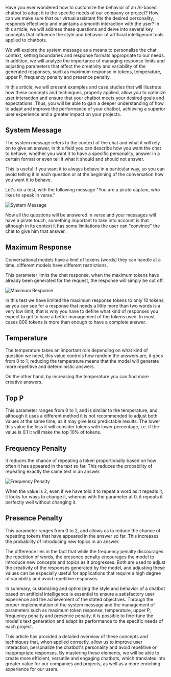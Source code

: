 Have you ever wondered how to customize the behavior of an AI-based chatbot to adapt it to the specific needs of our company or project? How can we make sure that our virtual assistant fits the desired personality, responds effectively and maintains a smooth interaction with the user? In this article, we will address these questions and delve into several key concepts that influence the style and behavior of artificial intelligence tools applied to chatbots.

We will explore the system message as a means to personalize the chat context, setting boundaries and response formats appropriate to our needs. In addition, we will analyze the importance of managing response limits and adjusting parameters that affect the creativity and variability of the generated responses, such as maximum response in tokens, temperature, upper P, frequency penalty and presence penalty.

In this article, we will present examples and case studies that will illustrate how these concepts and techniques, properly applied, allow you to optimize user interaction and ensure that your chatbot meets your desired goals and expectations. Thus, you will be able to gain a deeper understanding of how to adapt and improve the performance of your chatbot, achieving a superior user experience and a greater impact on your projects.

 

## System Message
The system message refers to the context of the chat and what it will rely on to give an answer, in this field you can describe how you want the chat to behave, whether you want it to have a specific personality, answer in a certain format or even tell it what it should and should not answer.

This is useful if you want it to always behave in a particular way, so you can avoid telling it in each question or at the beginning of the conversation how you want it to behave.

Let's do a test, with the following message "You are a pirate captain, who likes to speak in verse."


![System Message](/data/posts/img/customizeAiRequest/system.png)
 

Now all the questions will be answered in verse and your messages will have a pirate touch, something important to take into account is that although in its context it has some limitations the user can "convince" the chat to give him that answer.

 

## Maximum Response
Conversational models have a limit of tokens (words) they can handle at a time, different models have different restrictions.

This parameter limits the chat response, when the maximum tokens have already been generated for the request, the response will simply be cut off.

![Maximum Response](/data/posts/img/customizeAiRequest/maxResponse.png)


In this test we have limited the maximum response tokens to only 10 tokens, as you can see for a response that needs a little more than two words is a very low limit, that is why you have to define what kind of responses you expect to get to have a better management of the tokens used. In most cases 800 tokens is more than enough to have a complete answer.

 

## Temperature
The temperature takes an important role depending on what kind of question we need, this value controls how random the answers are, it goes from 0 to 1, reducing the temperature means that the model will generate more repetitive and deterministic answers.

On the other hand, by increasing the temperature you can find more creative answers.

 

## Top P
This parameter ranges from 0 to 1, and is similar to the temperature, and although it uses a different method it is not recommended to adjust both values at the same time, as it may give less predictable results. The lower this value the less it will consider tokens with lower percentage, i.e. if the value is 0.1 it will make the top 10% of tokens.

 

## Frequency Penalty
 

It reduces the chance of repeating a token proportionally based on how often it has appeared in the text so far. This reduces the probability of repeating exactly the same text in an answer.



![Frequency Penalty](/data/posts/img/customizeAiRequest/frecuency.png)


 

When the value is 2, even if we have told it to repeat a word as it repeats it, it looks for ways to change it, whereas with the parameter at 0, it repeats it perfectly well without changing it.

 

## Presence Penalty
This parameter ranges from 0 to 2, and allows us to reduce the chance of repeating tokens that have appeared in the answer so far. This increases the probability of introducing new topics in an answer.

The difference lies in the fact that while the frequency penalty discourages the repetition of words, the presence penalty encourages the model to introduce new concepts and topics as it progresses. Both are used to adjust the creativity of the responses generated by the model, and adjusting these values can be especially useful for applications that require a high degree of variability and avoid repetitive responses.

In summary, customizing and optimizing the style and behavior of a chatbot based on artificial intelligence is essential to ensure a satisfactory user experience and the achievement of the stated objectives. Through the proper implementation of the system message and the management of parameters such as maximum token response, temperature, upper P, frequency penalty and presence penalty, it is possible to fine-tune the model's text generation and adapt its performance to the specific needs of each project.

This article has provided a detailed overview of these concepts and techniques that, when applied correctly, allow us to improve user interaction, personalize the chatbot's personality and avoid repetitive or inappropriate responses. By mastering these elements, we will be able to create more efficient, versatile and engaging chatbots, which translates into greater value for our companies and projects, as well as a more enriching experience for our users.